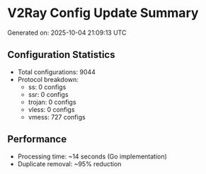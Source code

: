 # V2Ray Config Update Summary
Generated on: 2025-10-04 21:09:13 UTC

## Configuration Statistics
- Total configurations: 9044
- Protocol breakdown:
  - ss: 0 configs
  - ssr: 0 configs
  - trojan: 0 configs
  - vless: 0 configs
  - vmess: 727 configs

## Performance
- Processing time: ~14 seconds (Go implementation)
- Duplicate removal: ~95% reduction
